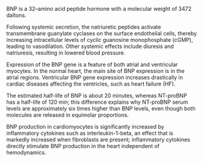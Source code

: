 BNP is a 32–amino acid peptide hormone with a molecular weight of 3472 daltons.

Following systemic secretion, the natriuretic peptides activate transmembrane guanylate cyclases on the surface endothelial cells, thereby increasing intracellular levels of cyclic guanosine monophosphate (cGMP), leading to vasodilation. Other systemic effects include diuresis and natriuresis, resulting in lowered blood pressure.

Expression of the BNP gene is a feature of both atrial and ventricular myocytes. In the normal heart, the main site of BNP expression is in the atrial regions. Ventricular BNP gene expression increases drastically in cardiac diseases affecting the ventricles, such as heart failure (HF).

The estimated half-life of BNP is about 20 minutes, whereas NT-proBNP has a half-life of 120 min; this difference explains why NT-proBNP serum levels are approximately six times higher than BNP levels, even though both molecules are released in equimolar proportions.

BNP production in cardiomyocytes is significantly increased by inflammatory cytokines such as interleukin-1-beta, an effect that is markedly increased when fibroblasts are present; inflammatory cytokines directly stimulate BNP production in the heart independent of hemodynamics.
